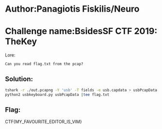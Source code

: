 # Author:Panagiotis Fiskilis/Neuro

# Challenge name:BsidesSF CTF 2019: TheKey

Lore:

```
Can you read flag.txt from the pcap?
```

## Solution: ##

```bash
tshark -r ./out.pcapng -Y 'usb' -T fields -e usb.capdata > usbPcapData
python2 usbkeyboard.py usbPcapData |tee flag.txt
```

## Flag: ##

CTF{MY_FAVOURITE_EDITOR_IS_VIM}
